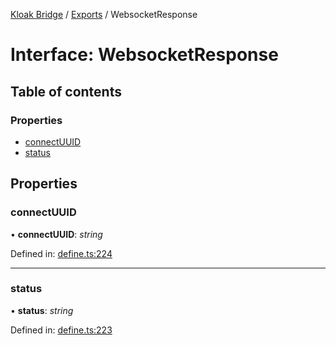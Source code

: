 [Kloak Bridge](../README.md) / [Exports](../modules.md) / WebsocketResponse

# Interface: WebsocketResponse

## Table of contents

### Properties

- [connectUUID](websocketresponse.md#connectuuid)
- [status](websocketresponse.md#status)

## Properties

### connectUUID

• **connectUUID**: *string*

Defined in: [define.ts:224](https://github.com/CoNET-project/kloak-bridge/blob/b8d77bb/src/define.ts#L224)

___

### status

• **status**: *string*

Defined in: [define.ts:223](https://github.com/CoNET-project/kloak-bridge/blob/b8d77bb/src/define.ts#L223)

